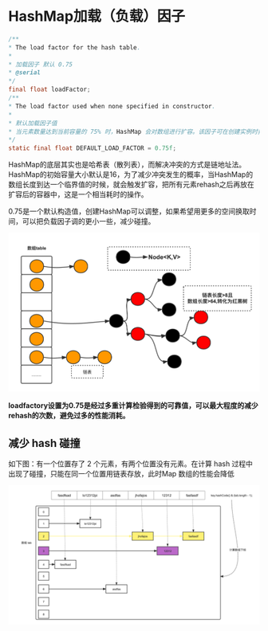 # HashMap加载（负载）因子

```java
/**
* The load factor for the hash table.
*
* 加载因子 默认 0.75
* @serial
*/
final float loadFactor;
/**
* The load factor used when none specified in constructor.
*
* 默认加载因子值
* 当元素数量达到当前容量的 75% 时，HashMap 会对数组进行扩容。该因子可在创建实例时指定。
*/
static final float DEFAULT_LOAD_FACTOR = 0.75f;
```

HashMap的底层其实也是哈希表（散列表），而解决冲突的方式是链地址法。HashMap的初始容量大小默认是16，为了减少冲突发生的概率，当HashMap的数组长度到达一个临界值的时候，就会触发扩容，把所有元素rehash之后再放在扩容后的容器中，这是一个相当耗时的操作。

0.75是一个默认构造值，创建HashMap可以调整，如果希望用更多的空间换取时间，可以把负载因子调的更小一些，减少碰撞。

![image-20230916093624224](image/image-20230916093624224.png)

**loadfactory设置为0.75是经过多重计算检验得到的可靠值，可以最大程度的减少rehash的次数，避免过多的性能消耗。**

## 减少 hash 碰撞

如下图：有一个位置存了 2 个元素，有两个位置没有元素。在计算 hash 过程中出现了碰撞，只能在同一个位置用链表存放，此时Map 数组的性能会降低

![image-20230916101405587](image/image-20230916101405587.png)

